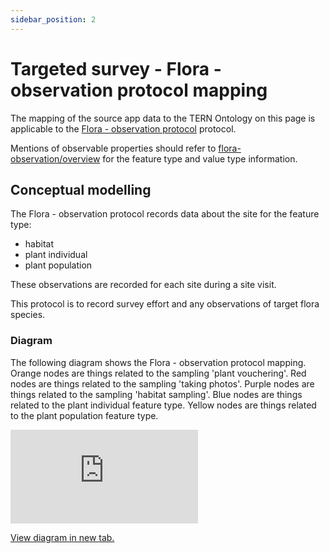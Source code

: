 ```yaml
---
sidebar_position: 2
---
```


# Targeted survey - Flora - observation protocol mapping

The mapping of the source app data to the TERN Ontology on this page is applicable to the [Flora - observation protocol](https://linked.data.gov.au/def/nrm/015efdae-93af-48c5-9564-0cde72593d59) protocol.

Mentions of observable properties should refer to [flora-observation/overview](/information-models/tern-ontology/dev-guide/dawe-protocol/targeted-survey/flora-protocol/observation/overview) for the feature type and value type information.

## Conceptual modelling

The Flora - observation protocol records data about the site for the feature type:

- habitat
- plant individual
- plant population

These observations are recorded for each site during a site visit.

This protocol is to record survey effort and any observations of target flora species.

### Diagram

The following diagram shows the Flora - observation protocol mapping. Orange nodes are things related to the sampling 'plant vouchering'. Red nodes are things related to the sampling 'taking photos'. Purple nodes are things related to the sampling 'habitat sampling'. Blue nodes are things related to the plant individual feature type. Yellow nodes are things related to the plant population feature type.

<iframe frameBorder="0" style={{width:"100%",height:"593px"}} src="https://viewer.diagrams.net/?tags=%7B%7D&highlight=0000ff&edit=https%3A%2F%2Fapp.diagrams.net%2F%23G1hZtM_PIbuSGyFhemdhDqmqzFqU4PxKrC&layers=1&nav=1&title=targeted-survey-flora-observation-example#Uhttps%3A%2F%2Fdrive.google.com%2Fuc%3Fid%3D1hZtM_PIbuSGyFhemdhDqmqzFqU4PxKrC%26export%3Ddownload"></iframe>

<a href="https://viewer.diagrams.net/?tags=%7B%7D&highlight=0000ff&edit=https%3A%2F%2Fapp.diagrams.net%2F%23G1hZtM_PIbuSGyFhemdhDqmqzFqU4PxKrC&layers=1&nav=1&title=targeted-survey-flora-observation-example#Uhttps%3A%2F%2Fdrive.google.com%2Fuc%3Fid%3D1hZtM_PIbuSGyFhemdhDqmqzFqU4PxKrC%26export%3Ddownload">View diagram in new tab.</a>
